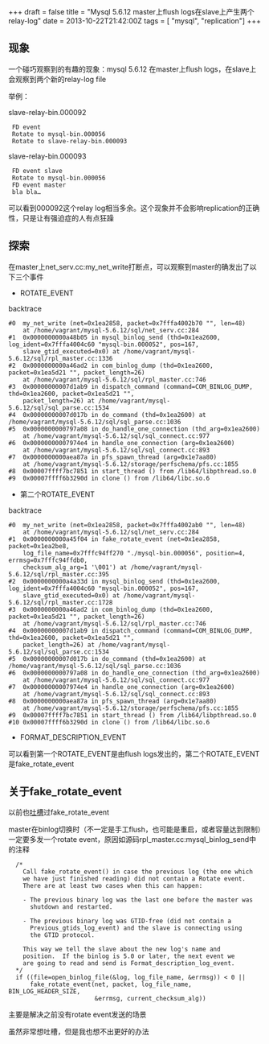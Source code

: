 +++
draft = false
title = "Mysql 5.6.12 master上flush logs在slave上产生两个relay-log"
date = 2013-10-22T21:42:00Z
tags = [ "mysql", "replication"]
+++

现象
---

一个碰巧观察到的有趣的现象：mysql 5.6.12 在master上flush logs，在slave上会观察到两个新的relay-log file

举例：

slave-relay-bin.000092

     FD event
     Rotate to mysql-bin.000056
     Rotate to slave-relay-bin.000093

slave-relay-bin.000093

     FD event slave
     Rotate to mysql-bin.000056
     FD event master
     bla bla…
     
可以看到000092这个relay log相当多余。这个现象并不会影响replication的正确性，只是让有强迫症的人有点狂躁

探索
---
在master上net_serv.cc:my_net_write打断点，可以观察到master的确发出了以下三个事件

* ROTATE_EVENT

backtrace

    #0  my_net_write (net=0x1ea2858, packet=0x7fffa4002b70 "", len=48)
        at /home/vagrant/mysql-5.6.12/sql/net_serv.cc:284
    #1  0x0000000000a48b05 in mysql_binlog_send (thd=0x1ea2600, log_ident=0x7fffa4004c60 "mysql-bin.000052", pos=167,
        slave_gtid_executed=0x0) at /home/vagrant/mysql-5.6.12/sql/rpl_master.cc:1336
    #2  0x0000000000a46ad2 in com_binlog_dump (thd=0x1ea2600, packet=0x1ea5d21 "", packet_length=26)
        at /home/vagrant/mysql-5.6.12/sql/rpl_master.cc:746
    #3  0x00000000007d1ab9 in dispatch_command (command=COM_BINLOG_DUMP, thd=0x1ea2600, packet=0x1ea5d21 "",
        packet_length=26) at /home/vagrant/mysql-5.6.12/sql/sql_parse.cc:1534
    #4  0x00000000007d017b in do_command (thd=0x1ea2600) at /home/vagrant/mysql-5.6.12/sql/sql_parse.cc:1036
    #5  0x0000000000797a08 in do_handle_one_connection (thd_arg=0x1ea2600)
        at /home/vagrant/mysql-5.6.12/sql/sql_connect.cc:977
    #6  0x00000000007974e4 in handle_one_connection (arg=0x1ea2600)
        at /home/vagrant/mysql-5.6.12/sql/sql_connect.cc:893
    #7  0x0000000000aea87a in pfs_spawn_thread (arg=0x1e7aa80)
        at /home/vagrant/mysql-5.6.12/storage/perfschema/pfs.cc:1855
    #8  0x00007ffff7bc7851 in start_thread () from /lib64/libpthread.so.0
    #9  0x00007ffff6b3290d in clone () from /lib64/libc.so.6

* 第二个ROTATE_EVENT

backtrace

    #0  my_net_write (net=0x1ea2858, packet=0x7fffa4002ab0 "", len=48)
        at /home/vagrant/mysql-5.6.12/sql/net_serv.cc:284
    #1  0x0000000000a45f04 in fake_rotate_event (net=0x1ea2858, packet=0x1ea2be8,
        log_file_name=0x7fffc94ff270 "./mysql-bin.000056", position=4, errmsg=0x7fffc94ffdb0,
        checksum_alg_arg=1 '\001') at /home/vagrant/mysql-5.6.12/sql/rpl_master.cc:395
    #2  0x0000000000a4a33d in mysql_binlog_send (thd=0x1ea2600, log_ident=0x7fffa4004c60 "mysql-bin.000052", pos=167,
        slave_gtid_executed=0x0) at /home/vagrant/mysql-5.6.12/sql/rpl_master.cc:1728
    #3  0x0000000000a46ad2 in com_binlog_dump (thd=0x1ea2600, packet=0x1ea5d21 "", packet_length=26)
        at /home/vagrant/mysql-5.6.12/sql/rpl_master.cc:746
    #4  0x00000000007d1ab9 in dispatch_command (command=COM_BINLOG_DUMP, thd=0x1ea2600, packet=0x1ea5d21 "",
        packet_length=26) at /home/vagrant/mysql-5.6.12/sql/sql_parse.cc:1534
    #5  0x00000000007d017b in do_command (thd=0x1ea2600) at /home/vagrant/mysql-5.6.12/sql/sql_parse.cc:1036
    #6  0x0000000000797a08 in do_handle_one_connection (thd_arg=0x1ea2600)
        at /home/vagrant/mysql-5.6.12/sql/sql_connect.cc:977
    #7  0x00000000007974e4 in handle_one_connection (arg=0x1ea2600)
        at /home/vagrant/mysql-5.6.12/sql/sql_connect.cc:893
    #8  0x0000000000aea87a in pfs_spawn_thread (arg=0x1e7aa80)
        at /home/vagrant/mysql-5.6.12/storage/perfschema/pfs.cc:1855
    #9  0x00007ffff7bc7851 in start_thread () from /lib64/libpthread.so.0
    #10 0x00007ffff6b3290d in clone () from /lib64/libc.so.6
* FORMAT_DESCRIPTION_EVENT

可以看到第一个ROTATE_EVENT是由flush logs发出的，第二个ROTATE_EVENT是fake_rotate_event

关于fake_rotate_event
---
以前也[吐槽](http://ikarishinjieva.github.io/blog/blog/2013/10/16/mysql-mysql_binlog_send-src/)过fake_rotate_event

master在binlog切换时（不一定是手工flush，也可能是重启，或者容量达到限制）一定要多发一个rotate event，原因如源码rpl_master.cc:mysql_binlog_send中的注释


      /*
        Call fake_rotate_event() in case the previous log (the one which
        we have just finished reading) did not contain a Rotate event.
        There are at least two cases when this can happen:

        - The previous binary log was the last one before the master was
          shutdown and restarted.

        - The previous binary log was GTID-free (did not contain a
          Previous_gtids_log_event) and the slave is connecting using
          the GTID protocol.

        This way we tell the slave about the new log's name and
        position.  If the binlog is 5.0 or later, the next event we
        are going to read and send is Format_description_log_event.
      */
      if ((file=open_binlog_file(&log, log_file_name, &errmsg)) < 0 ||
          fake_rotate_event(net, packet, log_file_name, BIN_LOG_HEADER_SIZE,
                            &errmsg, current_checksum_alg))

主要是解决之前没有rotate event发送的场景

虽然非常想吐槽，但是我也想不出更好的办法